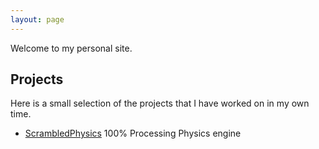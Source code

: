 ```yaml
---
layout: page
---
```


Welcome to my personal site.

## Projects

Here is a small selection of the projects that I have worked on in my own time.

* [ScrambledPhysics](http://gilesdring.github.io/scrambledphysics/) 100% Processing Physics engine

